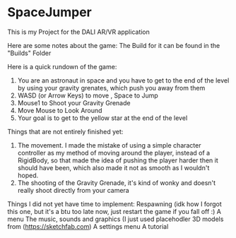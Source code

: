 # SpaceJumper
This is my Project for the DALI AR/VR application

Here are some notes about the game:
The Build for it can be found in the "Builds" Folder

Here is a quick rundown of the game:
1. You are an astronaut in space and you have to get to the end of the level by using your gravity grenates, which push you away from them
2. WASD (or Arrow Keys) to move , Space to Jump
3. Mouse1 to Shoot your Gravity Grenade
4. Move Mouse to Look Around
5. Your goal is to get to the yellow star at the end of the level

Things that are not entirely finished yet:
1. The movement. I made the mistake of using a simple character controller as my method of moving around the player, instead of a RigidBody, so that made the idea of pushing the player harder then it should have been, which also made it not as smooth as I wouldn't hoped.
3. The shooting of the Gravity Grenade, it's kind of wonky and doesn't really shoot directly from your camera

Things I did not yet have time to implement:
Respawning (idk how I forgot this one, but it's a btu too late now, just restart the game if you fall off :)
A menu
The music, sounds and graphics (I just used placehodler 3D models from (https://sketchfab.com)
A settings menu
A tutorial
